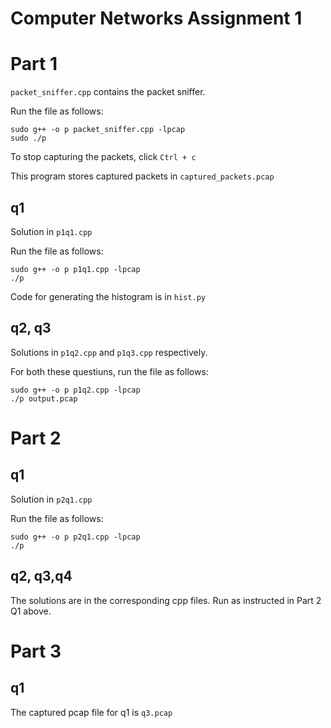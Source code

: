 # Computer Networks Assignment 1

# Part 1
`packet_sniffer.cpp` contains the packet sniffer.

Run the file as follows:
```
sudo g++ -o p packet_sniffer.cpp -lpcap
sudo ./p
```

To stop capturing the packets, click `Ctrl + c`

This program stores captured packets in `captured_packets.pcap`

## q1
Solution in `p1q1.cpp`

Run the file as follows:
```
sudo g++ -o p p1q1.cpp -lpcap
./p
```

Code for generating the histogram is in `hist.py`

## q2, q3
Solutions in `p1q2.cpp` and `p1q3.cpp` respectively.

For both these questiuns, run the file as follows:
```
sudo g++ -o p p1q2.cpp -lpcap
./p output.pcap
```

# Part 2
## q1
Solution in `p2q1.cpp`

Run the file as follows:
```
sudo g++ -o p p2q1.cpp -lpcap
./p
```

## q2, q3,q4
The solutions are in the corresponding cpp files. Run as instructed in Part 2 Q1 above.

# Part 3
## q1
The captured pcap file for q1 is `q3.pcap` 
